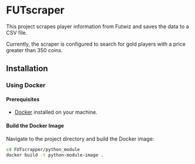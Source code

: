 # FUTscraper

This project scrapes player information from Futwiz and saves the data to a CSV file.

Currently, the scraper is configured to search for gold players with a price greater than 350 coins.

## Installation

### Using Docker

#### Prerequisites

- [Docker](https://www.docker.com/get-started) installed on your machine.

#### Build the Docker Image

Navigate to the project directory and build the Docker image:

```bash
cd FUTscrapper/python_module
docker build -t python-module-image .
